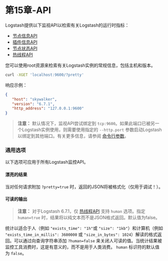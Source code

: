# 第15章-API

Logstash提供以下监视API以检索有关Logstash的运行时指标：

- [节点信息API](../15-Monitoring-APIs/Node-Info-API.md)
- [插件信息API](../15-Monitoring-APIs/Plugins-Info-API.md)
- [节点状态API](../15-Monitoring-APIs/Node-Stats-API.md)
- [热线程API](../15-Monitoring-APIs/Hot-Threads-API.md)

您可以使用root资源来检索有关Logstash实例的常规信息，包括主机和版本。

```sh
curl -XGET 'localhost:9600/?pretty'
```

响应示例：

```json
{
   "host": "skywalker",
   "version": "6.7.1",
   "http_address": "127.0.0.1:9600"
}
```

> **注意：**
> 默认情况下，监视API尝试绑定到 `tcp:9600`。如果此端口已被另一个Logstash实例使用，则需要使用指定的 `--http.port` 参数启动Logstash以绑定到其他端口。有关更多信息，请参阅 [命令行参数](../04-Setting-Up-and-Running-Logstash/Running-Logstash-from-the-Command-Line.md)。

### 通用选项

以下选项可应用于所有Logstash监控API。

#### 漂亮的结果

当对任何请求附加 `?pretty=true` 时，返回的JSON将被格式化（仅用于调试！）。

#### 可读的输出

> **注意：**
> 对于Logstash 6.7.1，仅 [热线程API](../15-Monitoring-APIs/Hot-Threads-API.md) 支持 `human` 选项。指定 `human=true` 时，结果将以纯文本而不是JSON格式返回。默认值为false。

统计以适合于人（例如 `"exists_time": "1h"`或 `"size": "1kb"`）和计算机（例如 `"exists_time_in_millis": 3600000` 或 `"size_in_bytes": 1024`）解读的格式返回。可以通过向查询字符串添加 `?human=false` 来关闭人可读的值。当统计结果被监控工具消费时，这是有意义的，而不是用于人类消费。 `human` 标识符的默认值为 `false`。
